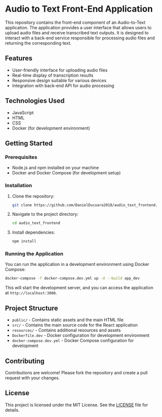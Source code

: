 # Audio to Text Front-End Application

This repository contains the front-end component of an Audio-to-Text application. The application provides a user interface that allows users to upload audio files and receive transcribed text outputs. It is designed to interact with a back-end service responsible for processing audio files and returning the corresponding text.

## Features

- User-friendly interface for uploading audio files
- Real-time display of transcription results
- Responsive design suitable for various devices
- Integration with back-end API for audio processing

## Technologies Used

- JavaScript
- HTML
- CSS
- Docker (for development environment)

## Getting Started

### Prerequisites

- Node.js and npm installed on your machine
- Docker and Docker Compose (for development setup)

### Installation

1. Clone the repository:

   ```bash
   git clone https://github.com/DanielDucuara2018/audio_text_frontend.git
   ```

2. Navigate to the project directory:

   ```bash
   cd audio_text_frontend
   ```

3. Install dependencies:

   ```bash
   npm install
   ```

### Running the Application

You can run the application in a development environment using Docker Compose:

```bash
docker-compose -f docker-compose.dev.yml up -d --build app_dev
```

This will start the development server, and you can access the application at `http://localhost:3000`.

## Project Structure

- `public/` - Contains static assets and the main HTML file
- `src/` - Contains the main source code for the React application
- `resources/` - Contains additional resources and assets
- `Dockerfile.dev` - Docker configuration for development environment
- `docker-compose.dev.yml` - Docker Compose configuration for development

## Contributing

Contributions are welcome! Please fork the repository and create a pull request with your changes.

## License

This project is licensed under the MIT License. See the [LICENSE](LICENSE) file for details.
